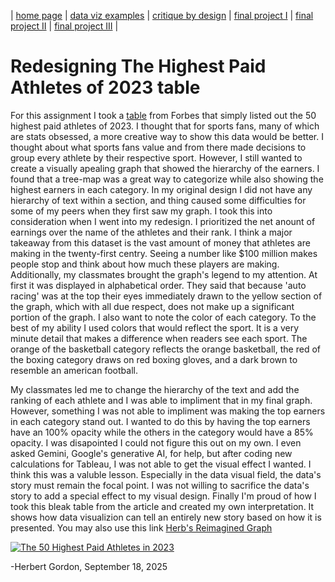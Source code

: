 | [home page](https://cmustudent.github.io/tswd-portfolio-templates/) | [data viz examples](dataviz-examples) | [critique by design](critique-by-design) | [final project I](final-project-part-one) | [final project II](final-project-part-two) | [final project III](final-project-part-three) |

# Redesigning The Highest Paid Athletes of 2023 table 

For this assignment I took a [table](https://www.forbes.com/lists/athletes/?sh=162054105b7e) from Forbes that simply listed out the 50 highest paid athletes of 2023. I thought that for sports fans, many of which are stats obsessed, a more creative way to show this data would be better. I thought about what sports fans value and from there made decisions to group every athlete by their respective sport. However, I still wanted to create a visually apealing graph that showed the hierarchy of the earners. I found that a tree-map was a great way to categorize while also showing the highest earners in each category. In my original design I did not have any hierarchy of text within a section, and thing caused some difficulties for some of my peers when they first saw my graph. I took this into consideration when I went into my redesign. I prioritized the net anount of earnings over the name of the athletes and their rank. I think a major takeaway from this dataset is the vast amount of money that athletes are making in the twenty-first centry. Seeing a number like $100 million makes people stop and think about how much these players are making. Additionally, my classmates brought the graph's legend to my attention. At first it was displayed in alphabetical order. They said that because 'auto racing' was at the top their eyes immediately drawn to the yellow section of the graph, which with all due respect, does not make up a significant portion of the graph. I also want to note the color of each category. To the best of my ability I used colors that would reflect the sport. It is a very minute detail that makes a difference when readers see each sport. The orange of the basketball category reflects the orange basketball, the red of the boxing category draws on red boxing gloves, and a dark brown to resemble an american football.

My classmates led me to change the hierarchy of the text and add the ranking of each athlete and I was able to impliment that in my final graph. However, something I was not able to impliment was making the top earners in each category stand out. I wanted to do this by having the top earners have an 100% opacity while the others in the category would have a 85% opacity. I was disapointed I could not figure this out on my own. I even asked Gemini, Google's generative AI, for help, but after coding new calculations for Tableau, I was not able to get the visual effect I wanted. I think this was a valuble lesson. Especially in the data visual field, the data's story must remain the focal point. I was not willing to sacrifice the data's story to add a special effect to my visual design. Finally I'm proud of how I took this bleak table from the article and created my own interpretation. It shows how data visualizion can tell an entirely new story based on how it is presented. 
You may also use this link [Herb's Reimagined Graph](https://public.tableau.com/views/The50HighestPaidAthletesin2023/Sheet1?:language=en-US&publish=yes&:sid=&:redirect=auth&:display_count=n&:origin=viz_share_link)

<div class='tableauPlaceholder' id='viz1758244716955' style='position: relative'><noscript><a href='#'><img alt='The 50 Highest Paid Athletes in 2023 ' src='https:&#47;&#47;public.tableau.com&#47;static&#47;images&#47;Th&#47;The50HighestPaidAthletesin2023&#47;Sheet1&#47;1_rss.png' style='border: none' /></a></noscript><object class='tableauViz'  style='display:none;'><param name='host_url' value='https%3A%2F%2Fpublic.tableau.com%2F' /> <param name='embed_code_version' value='3' /> <param name='site_root' value='' /><param name='name' value='The50HighestPaidAthletesin2023&#47;Sheet1' /><param name='tabs' value='no' /><param name='toolbar' value='yes' /><param name='static_image' value='https:&#47;&#47;public.tableau.com&#47;static&#47;images&#47;Th&#47;The50HighestPaidAthletesin2023&#47;Sheet1&#47;1.png' /> <param name='animate_transition' value='yes' /><param name='display_static_image' value='yes' /><param name='display_spinner' value='yes' /><param name='display_overlay' value='yes' /><param name='display_count' value='yes' /><param name='language' value='en-US' /><param name='filter' value='publish=yes' /></object></div> <script type='text/javascript'> var divElement = document.getElementById('viz1758244716955'); var vizElement = divElement.getElementsByTagName('object')[0];
vizElement.style.width='100%';vizElement.style.height=(divElement.offsetWidth*0.75)+'px'; var scriptElement = document.createElement('script'); scriptElement.src = 'https://public.tableau.com/javascripts/api/viz_v1.js'; vizElement.parentNode.insertBefore(scriptElement, vizElement);
</script>

-Herbert Gordon, September 18, 2025
